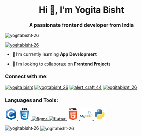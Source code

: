 <h1 align="center">Hi 👋, I'm Yogita Bisht</h1>
<h3 align="center">A passionate frontend developer from India</h3>

<p align="left"> <img src="https://komarev.com/ghpvc/?username=yogitabisht-26&label=Profile%20views&color=0e75b6&style=flat" alt="yogitabisht-26" /> </p>

<p align="left"> <a href="https://github.com/ryo-ma/github-profile-trophy"><img src="https://github-profile-trophy.vercel.app/?username=yogitabisht-26" alt="yogitabisht-26" /></a> </p>

- 🌱 I’m currently learning **App Development**

- 👯 I’m looking to collaborate on **Frontend Projects**

<h3 align="left">Connect with me:</h3>
<p align="left">
<a href="https://linkedin.com/in/yogita-bisht-874464295" target="blank"><img align="center" src="https://raw.githubusercontent.com/rahuldkjain/github-profile-readme-generator/master/src/images/icons/Social/linked-in-alt.svg" alt="yogita bisht" height="30" width="40" /></a>
<a href="https://instagram.com/yogitabisht_26" target="blank"><img align="center" src="https://raw.githubusercontent.com/rahuldkjain/github-profile-readme-generator/master/src/images/icons/Social/instagram.svg" alt="yogitabisht_26" height="30" width="40" /></a>
<a href="https://www.codechef.com/users/alert_craft_44" target="blank"><img align="center" src="https://cdn.jsdelivr.net/npm/simple-icons@3.1.0/icons/codechef.svg" alt="alert_craft_44" height="30" width="40" /></a>
<a href="https://www.leetcode.com/yogitabisht_26" target="blank"><img align="center" src="https://raw.githubusercontent.com/rahuldkjain/github-profile-readme-generator/master/src/images/icons/Social/leet-code.svg" alt="yogitabisht_26" height="30" width="40" /></a>
</p>

<h3 align="left">Languages and Tools:</h3>
<p align="left"> <a href="https://www.cprogramming.com/" target="_blank" rel="noreferrer"> <img src="https://raw.githubusercontent.com/devicons/devicon/master/icons/c/c-original.svg" alt="c" width="40" height="40"/> </a> <a href="https://www.w3schools.com/css/" target="_blank" rel="noreferrer"> <img src="https://raw.githubusercontent.com/devicons/devicon/master/icons/css3/css3-original-wordmark.svg" alt="css3" width="40" height="40"/> </a> <a href="https://www.figma.com/" target="_blank" rel="noreferrer"> <img src="https://www.vectorlogo.zone/logos/figma/figma-icon.svg" alt="figma" width="40" height="40"/> </a> <a href="https://flutter.dev" target="_blank" rel="noreferrer"> <img src="https://www.vectorlogo.zone/logos/flutterio/flutterio-icon.svg" alt="flutter" width="40" height="40"/> </a> <a href="https://www.w3.org/html/" target="_blank" rel="noreferrer"> <img src="https://raw.githubusercontent.com/devicons/devicon/master/icons/html5/html5-original-wordmark.svg" alt="html5" width="40" height="40"/> </a> <a href="https://www.mysql.com/" target="_blank" rel="noreferrer"> <img src="https://raw.githubusercontent.com/devicons/devicon/master/icons/mysql/mysql-original-wordmark.svg" alt="mysql" width="40" height="40"/> </a> <a href="https://www.python.org" target="_blank" rel="noreferrer"> <img src="https://raw.githubusercontent.com/devicons/devicon/master/icons/python/python-original.svg" alt="python" width="40" height="40"/> </a> </p>

<p><img align="left" src="https://github-readme-stats.vercel.app/api/top-langs?username=yogitabisht-26&show_icons=true&locale=en&layout=compact" alt="yogitabisht-26" /></p>

<p>&nbsp;<img align="center" src="https://github-readme-stats.vercel.app/api?username=yogitabisht-26&show_icons=true&locale=en" alt="yogitabisht-26" /></p>
